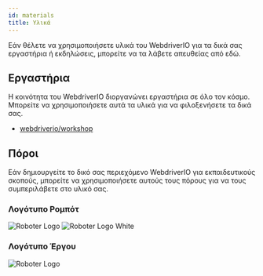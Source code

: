 ```yaml
---
id: materials
title: Υλικά
---
```


Εάν θέλετε να χρησιμοποιήσετε υλικά του WebdriverIO για τα δικά σας εργαστήρια ή εκδηλώσεις, μπορείτε να τα λάβετε απευθείας από εδώ.

## Εργαστήρια

Η κοινότητα του WebdriverIO διοργανώνει εργαστήρια σε όλο τον κόσμο. Μπορείτε να χρησιμοποιήσετε αυτά τα υλικά για να φιλοξενήσετε τα δικά σας.

- [webdriverio/workshop](https://github.com/webdriverio/workshop)

## Πόροι

Εάν δημιουργείτε το δικό σας περιεχόμενο WebdriverIO για εκπαιδευτικούς σκοπούς, μπορείτε να χρησιμοποιήσετε αυτούς τους πόρους για να τους συμπεριλάβετε στο υλικό σας.

### Λογότυπο Ρομπότ

![Roboter Logo](/img/materials/robot.svg "Roboter Logo")
![Roboter Logo White](/img/materials/robot-white.svg "Roboter Logo White")

### Λογότυπο Έργου

![Roboter Logo](/img/materials/logo.svg "Project Logo")